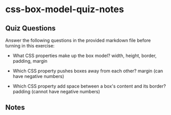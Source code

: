 # css-box-model-quiz-notes

## Quiz Questions

Answer the following questions in the provided markdown file before turning in this exercise:

- What CSS properties make up the box model?
  width, height, border, padding, margin

- Which CSS property pushes boxes away from each other?
  margin (can have negative numbers)

- Which CSS property add space between a box's content and its border?
  padding (cannot have negative numbers)

## Notes
